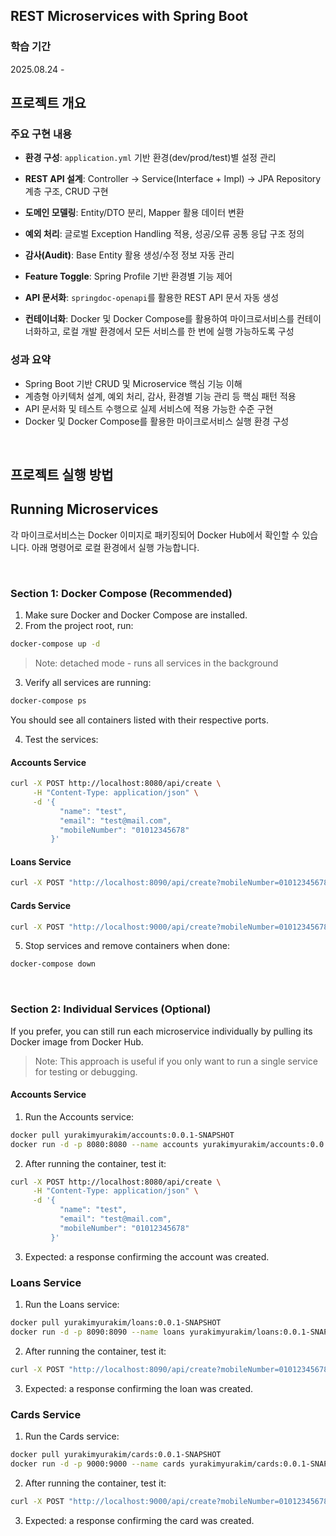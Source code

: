 ## REST Microservices with Spring Boot

### 학습 기간
2025.08.24 - 

## 프로젝트 개요

### 주요 구현 내용
- **환경 구성**: `application.yml` 기반 환경(dev/prod/test)별 설정 관리  
- **REST API 설계**: Controller → Service(Interface + Impl) → JPA Repository 계층 구조, CRUD 구현  
- **도메인 모델링**: Entity/DTO 분리, Mapper 활용 데이터 변환  
- **예외 처리**: 글로벌 Exception Handling 적용, 성공/오류 공통 응답 구조 정의  
- **감사(Audit)**: Base Entity 활용 생성/수정 정보 자동 관리  
- **Feature Toggle**: Spring Profile 기반 환경별 기능 제어  
- **API 문서화**: `springdoc-openapi`를 활용한 REST API 문서 자동 생성

- **컨테이너화**: Docker 및 Docker Compose를 활용하여 마이크로서비스를 컨테이너화하고, 로컬 개발 환경에서 모든 서비스를 한 번에 실행 가능하도록 구성

### 성과 요약
- Spring Boot 기반 CRUD 및 Microservice 핵심 기능 이해  
- 계층형 아키텍처 설계, 예외 처리, 감사, 환경별 기능 관리 등 핵심 패턴 적용  
- API 문서화 및 테스트 수행으로 실제 서비스에 적용 가능한 수준 구현
- Docker 및 Docker Compose를 활용한 마이크로서비스 실행 환경 구성

<br>

## 프로젝트 실행 방법

## Running Microservices
각 마이크로서비스는 Docker 이미지로 패키징되어 Docker Hub에서 확인할 수 있습니다. 아래 명령어로 로컬 환경에서 실행 가능합니다.

<br>

### Section 1: Docker Compose (Recommended)
1. Make sure Docker and Docker Compose are installed.
2. From the project root, run:
``` sh
docker-compose up -d
```
> Note: detached mode - runs all services in the background

3. Verify all services are running:
```sh
docker-compose ps
```
You should see all containers listed with their respective ports.

4. Test the services:
#### Accounts Service
```sh
curl -X POST http://localhost:8080/api/create \
     -H "Content-Type: application/json" \
     -d '{
           "name": "test",
           "email": "test@mail.com",
           "mobileNumber": "01012345678"
         }'
```
#### Loans Service
```sh
curl -X POST "http://localhost:8090/api/create?mobileNumber=01012345678"
```
#### Cards Service
```sh
curl -X POST "http://localhost:9000/api/create?mobileNumber=01012345678"
```
5. Stop services and remove containers when done:
```sh
docker-compose down
```
<br>


### Section 2: Individual Services (Optional)
If you prefer, you can still run each microservice individually by pulling its Docker image from Docker Hub.
> Note: This approach is useful if you only want to run a single service for testing or debugging.

#### Accounts Service
1. Run the Accounts service:
```sh
docker pull yurakimyurakim/accounts:0.0.1-SNAPSHOT
docker run -d -p 8080:8080 --name accounts yurakimyurakim/accounts:0.0.1-SNAPSHOT
```
2. After running the container, test it:
```sh
curl -X POST http://localhost:8080/api/create \
     -H "Content-Type: application/json" \
     -d '{
           "name": "test",
           "email": "test@mail.com",
           "mobileNumber": "01012345678"
         }'
```
3. Expected: a response confirming the account was created.

### Loans Service
1. Run the Loans service:
```sh
docker pull yurakimyurakim/loans:0.0.1-SNAPSHOT
docker run -d -p 8090:8090 --name loans yurakimyurakim/loans:0.0.1-SNAPSHOT
```
2. After running the container, test it:
```sh
curl -X POST "http://localhost:8090/api/create?mobileNumber=01012345678"
```
3. Expected: a response confirming the loan was created.

### Cards Service
1. Run the Cards service:
```sh
docker pull yurakimyurakim/cards:0.0.1-SNAPSHOT
docker run -d -p 9000:9000 --name cards yurakimyurakim/cards:0.0.1-SNAPSHOT
```
2. After running the container, test it:
```sh
curl -X POST "http://localhost:9000/api/create?mobileNumber=01012345678"
```
3. Expected: a response confirming the card was created.

